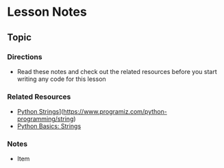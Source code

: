 # Lesson Notes
## Topic

### Directions
- Read these notes and check out the related resources before you start writing any code for this lesson


### Related Resources
- [Python Strings]([https://duckduckgo.com)](https://www.programiz.com/python-programming/string)
- [Python Basics: Strings](https://www.pythontutorial.net/python-basics/python-string/)


### Notes

- Item 
